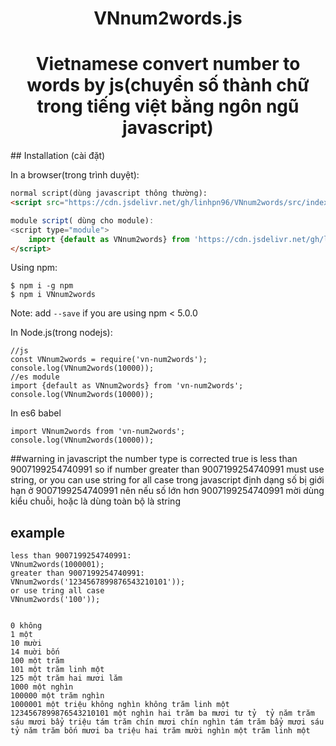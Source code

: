 <div align="center" markdown="1">

# VNnum2words.js
# Vietnamese convert number to words by js(chuyển số thành chữ trong tiếng việt bằng ngôn ngũ javascript)

</div>
## Installation (cài đặt)

In a browser(trong trình duyệt):
```html
normal script(dùng javascript thông thường):
<script src="https://cdn.jsdelivr.net/gh/linhpn96/VNnum2words/src/index.js">

module script( dùng cho module):
<script type="module">
    import {default as VNnum2words} from 'https://cdn.jsdelivr.net/gh/linhpn96/VNnum2words/src/index.mjs';
</script>

```

Using npm:
```shell
$ npm i -g npm
$ npm i VNnum2words
```
Note: add `--save` if you are using npm < 5.0.0

In Node.js(trong nodejs):
```
//js
const VNnum2words = require('vn-num2words');
console.log(VNnum2words(10000));
//es module
import {default as VNnum2words} from 'vn-num2words';
console.log(VNnum2words(10000));
```

In es6 babel
```
import VNnum2words from 'vn-num2words';
console.log(VNnum2words(10000));

```
##warning
in javascript the number type is corrected true is less than 9007199254740991 so if number greater than 9007199254740991 must use string, or you can use string for all case
trong javascript định dạng số bị giới hạn ở 9007199254740991 nên nếu số lớn hơn 9007199254740991 mời dùng kiểu chuỗi, hoặc là dùng toàn bộ là string
## example

```
less than 9007199254740991:
VNnum2words(1000001);
greater than 9007199254740991:
VNnum2words('1234567899876543210101'));
or use tring all case
VNnum2words('100'));


0 không
1 một
10 mười
14 muời bốn
100 một trăm
101 một trăm linh một
125 một trăm hai mươi lăm
1000 một nghìn
100000 một trăm nghìn
1000001 một triệu không nghìn không trăm linh một
1234567899876543210101 một nghìn hai trăm ba mươi tư tỷ  tỷ năm trăm sáu mươi bẩy triệu tám trăm chín mươi chín nghìn tám trăm bẩy mươi sáu tỷ năm trăm bốn mươi ba triệu hai trăm mười nghìn một trăm linh một



```